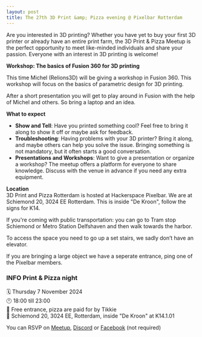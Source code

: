 ```yaml
---
layout: post
title: The 27th 3D Print &amp; Pizza evening @ Pixelbar Rotterdam
---
```


Are you interested in 3D printing? Whether you have yet to buy your first 3D printer or already have an entire print farm, the 3D Print & Pizza Meetup is the perfect opportunity to meet like-minded individuals and share your passion. Everyone with an interest in 3D printing is welcome!

**Workshop: The basics of Fusion 360 for 3D printing**

This time Michel (Relions3D) will be giving a workshop in Fusion 360. This workshop will focus on the basics of parametric design for 3D printing.

After a short presentation you will get to play around in Fusion with the help of Michel and others. So bring a laptop and an idea.

**What to expect**
- **Show and Tell**: Have you printed something cool? Feel free to bring it along to show it off or maybe ask for feedback.
- **Troubleshooting**: Having problems with your 3D printer? Bring it along, and maybe others can help you solve the issue. Bringing something is not mandatory, but it often starts a good conversation.
- **Presentations and Workshops**: Want to give a presentation or organize a workshop? The meetup offers a platform for everyone to share knowledge. Discuss with the venue in advance if you need any extra equipment.

**Location**  
3D Print and Pizza Rotterdam is hosted at Hackerspace Pixelbar. We are at Schiemond 20, 3024 EE Rotterdam. This is inside "De Kroon", follow the signs for K14.

If you're coming with public transportation: you can go to Tram stop Schiemond or Metro Station Delfshaven and then walk towards the harbor.

To access the space you need to go up a set stairs, we sadly don’t have an elevator.

If you are bringing a large object we have a seperate entrance, ping one of the Pixelbar members.

### **INFO Print &amp; Pizza night**<br>
🗓 Thursday 7 November 2024<br>
🕛 18:00 till 23:00<br>
💸 Free entrance, pizza are paid for by Tikkie<br>
📍 Schiemond 20, 3024 EE, Rotterdam, inside "De Kroon" at K14.1.01<br> 

You can RSVP on [Meetup](https://www.meetup.com/3d-print-pizza/events/302055590/), [Discord](https://discord.gg/tqTZJYZ2gm?event=1258740730042781778) or [Facebook](https://www.facebook.com/events/925392032661707/) (not required)